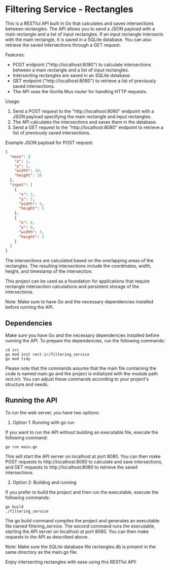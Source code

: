 # Filtering Service - Rectangles
This is a RESTful API built in Go that calculates and saves intersections between rectangles. The API allows you to send a JSON payload with a main rectangle and a list of input rectangles. If an input rectangle intersects with the main rectangle, it is saved in a SQLite database. You can also retrieve the saved intersections through a GET request.

Features:
- POST endpoint ("http://localhost:8080") to calculate intersections between a main rectangle and a list of input rectangles.
- Intersecting rectangles are saved in an SQLite database.
- GET endpoint ("http://localhost:8080") to retrieve a list of previously saved intersections.
- The API uses the Gorilla Mux router for handling HTTP requests.

Usage:
1. Send a POST request to the "http://localhost:8080" endpoint with a JSON payload specifying the main rectangle and input rectangles.
2. The API calculates the intersections and saves them in the database.
3. Send a GET request to the "http://localhost:8080" endpoint to retrieve a list of previously saved intersections.

Example JSON payload for POST request:
```json
{
  "main": {
    "x": 1,
    "y": 1,
    "width": 10,
    "height": 10
  },
  "input": [
    {
      "x": 2,
      "y": 2,
      "width": 5,
      "height": 5
    },
    {
      "x": 8,
      "y": 8,
      "width": 3,
      "height": 3
    }
  ]
}
```

The intersections are calculated based on the overlapping areas of the rectangles. The resulting intersections include the coordinates, width, height, and timestamp of the intersection.

This project can be used as a foundation for applications that require rectangle intersection calculations and persistent storage of the intersections.

Note: Make sure to have Go and the necessary dependencies installed before running the API.

## Dependencies
Make sure you have Go and the necessary dependencies installed before running the API. To prepare the dependencies, run the following commands:
```shell
cd src
go mod init rect.ir/filtering_service
go mod tidy
```
Please note that the commands assume that the main file containing the code is named main.go and the project is initialized with the module path rect.ir/r. You can adjust these commands according to your project's structure and needs.

## Running the API
To run the web server, you have two options:
1. Option 1: Running with go run

If you want to run the API without building an executable file, execute the following command:
```shell
go run main.go
```
This will start the API server on localhost at port 8080. You can then make POST requests to http://localhost:8080 to calculate and save intersections, and GET requests to http://localhost:8080 to retrieve the saved intersections.

2. Option 2: Building and running

If you prefer to build the project and then run the executable, execute the following commands:
```shell
go build
./filtering_service
```
The go build command compiles the project and generates an executable file named filtering_service. The second command runs the executable, starting the API server on localhost at port 8080. You can then make requests to the API as described above.

Note: Make sure the SQLite database file rectangles.db is present in the same directory as the main.go file.

Enjoy intersecting rectangles with ease using this RESTful API!